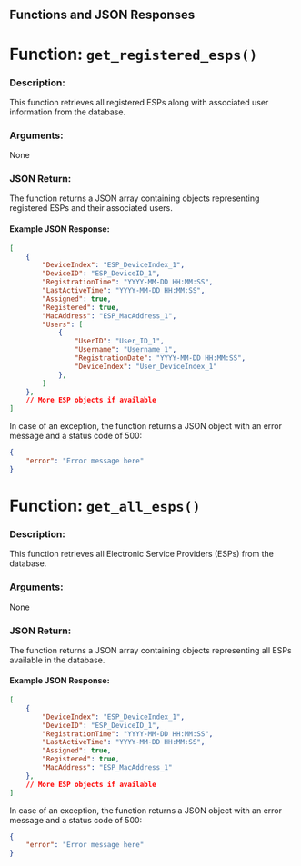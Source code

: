## Functions and JSON Responses

# Function: `get_registered_esps()`

### Description:
This function retrieves all registered ESPs along with associated user information from the database.

### Arguments:
None

### JSON Return:
The function returns a JSON array containing objects representing registered ESPs and their associated users. 

#### Example JSON Response:
```json
[
    {
        "DeviceIndex": "ESP_DeviceIndex_1",
        "DeviceID": "ESP_DeviceID_1",
        "RegistrationTime": "YYYY-MM-DD HH:MM:SS",
        "LastActiveTime": "YYYY-MM-DD HH:MM:SS",
        "Assigned": true,
        "Registered": true,
        "MacAddress": "ESP_MacAddress_1",
        "Users": [
            {
                "UserID": "User_ID_1",
                "Username": "Username_1",
                "RegistrationDate": "YYYY-MM-DD HH:MM:SS",
                "DeviceIndex": "User_DeviceIndex_1"
            },
        ]
    },
    // More ESP objects if available
]
```

In case of an exception, the function returns a JSON object with an error message and a status code of 500:
```json
{
    "error": "Error message here"
}
```


# Function: `get_all_esps()`

### Description:
This function retrieves all Electronic Service Providers (ESPs) from the database.

### Arguments:
None

### JSON Return:
The function returns a JSON array containing objects representing all ESPs available in the database.

#### Example JSON Response:
```json
[
    {
        "DeviceIndex": "ESP_DeviceIndex_1",
        "DeviceID": "ESP_DeviceID_1",
        "RegistrationTime": "YYYY-MM-DD HH:MM:SS",
        "LastActiveTime": "YYYY-MM-DD HH:MM:SS",
        "Assigned": true,
        "Registered": true,
        "MacAddress": "ESP_MacAddress_1"
    },
    // More ESP objects if available
]
```

In case of an exception, the function returns a JSON object with an error message and a status code of 500:
```json
{
    "error": "Error message here"
}
```